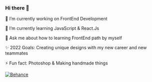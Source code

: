 ### Hi there 👋

 🔭 I’m currently working on FrontEnd Development
 
 🌱 I’m currently learning JavaScript & React.Js
 
 💬 Ask me about how to learning FrontEnd path by myself
 
 ✨ 2022 Goals: Creating unique designs with my new career and new teammates
 
 ⚡ Fun fact: Photoshop & Making handmade things


<div id="badges">
  <a href="https://www.behance.net/mervesenve1eac">
    <img src="https://img.shields.io/badge/Behance-0054F7?style=for-the-badge&logo=behance&logoColor=white" alt="Behance"/>
  </a>
 </div>



<div id="badges">
  <a href="https://codepen.io/mesenve">
    <mg src="https://img.shields.io/badge/Sponsor-Project-000000?logo=cash-app&labelColor=89ba16&logoColor=ffffff&style=for-the-badge" alt="Codepen"/>
  </a>
 </div>





<!--
**mesenve/mesenve** is a ✨ _special_ ✨ repository because its `README.md` (this file) appears on your GitHub profile.

Here are some ideas to get you started:

- ...

- 👯 I’m looking to collaborate on ...
- 🤔 I’m looking for help with ...
- 
- 📫 How to reach me: ...
- 😄 Pronouns: ...
- ⚡ Fun fact: ...
-->
